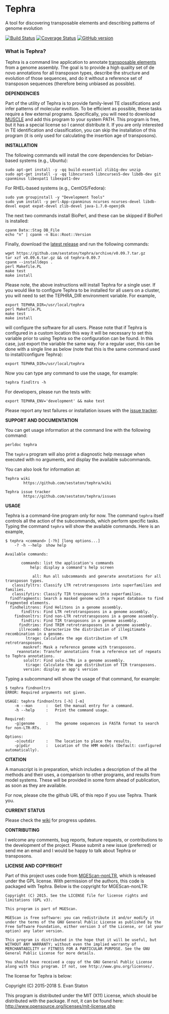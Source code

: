 # Tephra
A tool for discovering transposable elements and describing patterns of genome evolution

[![Build Status](https://travis-ci.org/sestaton/tephra.svg?branch=master)](https://travis-ci.org/sestaton/tephra) [![Coverage Status](https://coveralls.io/repos/github/sestaton/tephra/badge.svg?branch=master)](https://coveralls.io/github/sestaton/tephra?branch=master) [![GitHub version](https://badge.fury.io/gh/sestaton%2Ftephra.svg)](https://badge.fury.io/gh/sestaton%2Ftephra)

### What is Tephra?

Tephra is a command line application to annotate [transposable elements](http://en.wikipedia.org/wiki/Transposable_element) from a genome assembly. The goal is to provide a high quality set of de novo annotations for all transposon types, describe the structure and evolution of those sequences, and do it without a reference set of transposon sequences (therefore being unbiased as possible).

**DEPENDENCIES**

Part of the utility of Tephra is to provide family-level TE classifications and infer patterns of molecular evoltion. To be efficient as possible, these tasks require a few external programs. Specifically, you will need to download [MUSCLE](http://http://drive5.com/muscle/) and add this program to your system PATH. This program is free, but it has a special license so I cannot distribute it. If you are only interested in TE identification and classification, you can skip the installation of this program (it is only used for calculating the insertion age of transposons).

**INSTALLATION**

The following commands will install the core dependencies for Debian-based systems (e.g., Ubuntu):

    sudo apt-get install -y -qq build-essential zlib1g-dev unzip
    sudo apt-get install -y -qq libncurses5 libncurses5-dev libdb-dev git cpanminus libexpat1 libexpat1-dev

For RHEL-based systems (e.g., CentOS/Fedora):

    sudo yum groupinstall -y "Development Tools"
    sudo yum install -y perl-App-cpanminus ncurses ncurses-devel libdb-devel expat expat-devel zlib-devel java-1.7.0-openjdk

The next two commands install BioPerl, and these can be skipped if BioPerl is installed:
    
    cpanm Data::Stag DB_File
    echo "n" | cpanm -n Bio::Root::Version

Finally, download the [latest release](https://github.com/sestaton/tephra/releases/latest) and run the following commands:

    wget https://github.com/sestaton/tephra/archive/v0.09.7.tar.gz
    tar xzf v0.09.6.tar.gz && cd tephra-0.09.7
    cpanm --installdeps .
    perl Makefile.PL
    make test
    make install

Please note, the above instructions will install Tephra for a single user. If you would like to configure Tephra to be installed for all users on a cluster, you will need to set the TEPHRA_DIR environment variable. For example,

    export TEPHRA_DIR=/usr/local/tephra
    perl Makefile.PL
    make test
    make install

will configure the software for all users. Please note that if Tephra is configured in a custom location this way it will be necessary to set this variable prior to using Tephra so the configuration can be found. In this case, just export the variable the same way. For a regular user, this can be done with a single line as below (note that this is the same command used to install/configure Tephra):

    export TEPHRA_DIR=/usr/local/tephra

Now you can type any command to use the usage, for example:

    tephra findltrs -h

For developers, please run the tests with:

    export TEPHRA_ENV='development' && make test

Please report any test failures or installation issues with the [issue tracker](https://github.com/sestaton/tephra/issues).

**SUPPORT AND DOCUMENTATION**

You can get usage information at the command line with the following command:

    perldoc tephra

The `tephra` program will also print a diagnostic help message when executed with no arguments, and display the available subcommands.

You can also look for information at:

    Tephra wiki
            https://github.com/sestaton/tephra/wiki

    Tephra issue tracker
            https://github.com/sestaton/tephra/issues

**USAGE**

Tephra is a command-line program only for now. The command `tephra` itself controls all the action of the subcommands, which perform specific tasks. Typing the command `tephra` will show the available commands. Here is an example,

    $ tephra <command> [-?h] [long options...]
        -? -h --help  show help

    Available commands:
    
           commands: list the application's commands
               help: display a command's help screen
    
                all: Run all subcommands and generate annotations for all transposon types.
       classifyltrs: Classify LTR retrotransposons into superfamilies and families.
       classifytirs: Classify TIR transposons into superfamilies.
      findfragments: Search a masked genome with a repeat database to find fragmented elements.
      findhelitrons: Find Helitons in a genome assembly.
           findltrs: Find LTR retrotransposons in a genome assembly.
        findnonltrs: Find non-LTR retrotransposons in a genome assembly.
           findtirs: Find TIR transposons in a genome assembly.
          findtrims: Find TRIM retrotransposons in a genome assembly.
          illrecomb: Characterize the distribution of illegitimate recombination in a genome.
             ltrage: Calculate the age distribution of LTR retrotransposons.
            maskref: Mask a reference genome with transposons.
         reannotate: Transfer annotations from a reference set of repeats to Tephra annotations.
            sololtr: Find solo-LTRs in a genome assembly.
             tirage: Calculate the age distribution of TIR transposons.
            version: display an app's version


Typing a subcommand will show the usage of that command, for example:

    $ tephra findnonltrs
    ERROR: Required arguments not given.
    
    USAGE: tephra findnonltrs [-h] [-m]
        -m --man      :   Get the manual entry for a command.
        -h --help     :   Print the command usage.
    
    Required:
        -g|genome     :   The genome sequences in FASTA format to search for non-LTR-RTs. 

    Options:
        -o|outdir     :   The location to place the results.
        -p|pdir       :   Location of the HMM models (Default: configured automatically).


**CITATION**

A manuscript is in preparation, which includes a description of the all the methods and their uses, a comparison to other programs, and results from model systems. These will be provided in some form ahead of publication, as soon as they are available.

For now, please cite the github URL of this repo if you use Tephra. Thank you. 

**CURRENT STATUS**

Please check the [wiki](https://github.com/sestaton/tephra/wiki) for progress updates.

**CONTRIBUTING**

I welcome any comments, bug reports, feature requests, or contributions to the development of the project. Please submit a new issue (preferred) or send me an email and I would be happy to talk about Tephra or transposons.

**LICENSE AND COPYRIGHT**

Part of this project uses code from [MGEScan-nonLTR](http://darwin.informatics.indiana.edu/cgi-bin/evolution/nonltr/nonltr.pl), which is released under the GPL license. With permission of the authors, this code is packaged with Tephra. Below is the copyright for MGEScan-nonLTR:

    Copyright (C) 2015. See the LICENSE file for license rights and limitations (GPL v3).

    This program is part of MGEScan.

    MGEScan is free software: you can redistribute it and/or modify it under the terms of the GNU General Public License as published by the Free Software Foundation, either version 3 of the License, or (at your option) any later version.

    This program is distributed in the hope that it will be useful, but WITHOUT ANY WARRANTY; without even the implied warranty of MERCHANTABILITY or FITNESS FOR A PARTICULAR PURPOSE. See the GNU General Public License for more details.

    You should have received a copy of the GNU General Public License along with this program. If not, see http://www.gnu.org/licenses/.

The license for Tephra is below:

Copyright (C) 2015-2018 S. Evan Staton

This program is distributed under the MIT (X11) License, which should be distributed with the package.
If not, it can be found here: http://www.opensource.org/licenses/mit-license.php

